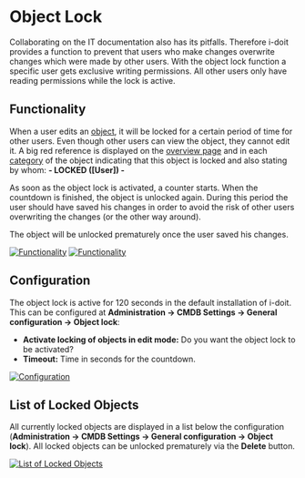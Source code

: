 # Object Lock

Collaborating on the IT documentation also has its pitfalls. Therefore i-doit provides a function to prevent that users who make changes overwrite changes which were made by other users. With the object lock function a specific user gets exclusive writing permissions. All other users only have reading permissions while the lock is active.

Functionality
-------------

When a user edits an [object](../basics/structure-of-the-it-documentation.md), it will be locked for a certain period of time for other users. Even though other users can view the object, they cannot edit it. A big red reference is displayed on the [overview page](../basics/structure-of-the-it-documentation.md) and in each [category](../basics/structure-of-the-it-documentation.md) of the object indicating that this object is locked and also stating by whom: **- LOCKED ([User]) -**

As soon as the object lock is activated, a counter starts. When the countdown is finished, the object is unlocked again. During this period the user should have saved his changes in order to avoid the risk of other users overwriting the changes (or the other way around).

The object will be unlocked prematurely once the user saved his changes.

[![Functionality](../assets/images/en/efficient-documentation/object-lock/1-ol.png)](../assets/images/en/efficient-documentation/object-lock/1-ol.png)
[![Functionality](../assets/images/en/efficient-documentation/object-lock/2-ol.png)](../assets/images/en/efficient-documentation/object-lock/2-ol.png)

Configuration
-------------

The object lock is active for 120 seconds in the default installation of i-doit. This can be configured at **Administration → CMDB Settings → General configuration → Object lock**:

*   **Activate locking of objects in edit mode:** Do you want the object lock to be activated?
*   **Timeout:** Time in seconds for the countdown.

[![Configuration](../assets/images/en/efficient-documentation/object-lock/3-ol.png)](../assets/images/en/efficient-documentation/object-lock/3-ol.png)

List of Locked Objects
----------------------

All currently locked objects are displayed in a list below the configuration (**Administration → CMDB Settings → General configuration → Object lock**). All locked objects can be unlocked prematurely via the **Delete** button.

[![List of Locked Objects](../assets/images/en/efficient-documentation/object-lock/4-ol.png)](../assets/images/en/efficient-documentation/object-lock/4-ol.png)